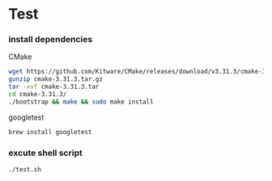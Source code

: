 # Test

### install dependencies

CMake
```bash
wget https://github.com/Kitware/CMake/releases/download/v3.31.3/cmake-3.31.3.tar.gz
gunzip cmake-3.31.3.tar.gz 
tar -xvf cmake-3.31.3.tar 
cd cmake-3.31.3/
./bootstrap && make && sudo make install
```
googletest
```bash
brew install googletest
```

### excute shell script

```bash
./test.sh
```

